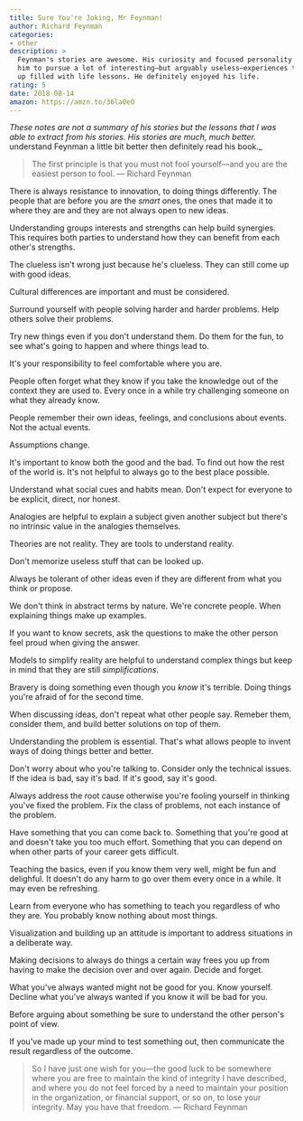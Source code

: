 ```yaml
---
title: Sure You're Joking, Mr Feynman!
author: Richard Feynman
categories:
- other
description: >
  Feynman's stories are awesome. His curiosity and focused personality allowed
  him to pursue a lot of interesting—but arguably useless—experiences that ended
  up filled with life lessons. He definitely enjoyed his life.
rating: 5
date: 2018-08-14
amazon: https://amzn.to/36la0eO
---
```


_These notes are not a summary of his stories but the lessons that I was able to
extract from his stories. His stories are much, much better._
understand Feynman a little bit better then definitely read his book._

> The first principle is that you must not fool yourself—and you are the easiest
> person to fool. — Richard Feynman

There is always resistance to innovation, to doing things differently. The
people that are before you are the _smart_ ones, the ones that made it to where
they are and they are not always open to new ideas.

Understanding groups interests and strengths can help build synergies. This
requires both parties to understand how they can benefit from each other's
strengths.

The clueless isn't wrong just because he's clueless. They can still come up with
good ideas.

Cultural differences are important and must be considered.

Surround yourself with people solving harder and harder problems. Help others
solve their problems.

Try new things even if you don't understand them. Do them for the fun, to see
what's going to happen and where things lead to.

It's your responsibility to feel comfortable where you are.

People often forget what they know if you take the knowledge out of the context
they are used to. Every once in a while try challenging someone on what they
already know.

People remember their own ideas, feelings, and conclusions about events. Not the
actual events.

Assumptions change.

It's important to know both the good and the bad. To find out how the rest of
the world is. It's not helpful to always go to the best place possible.

Understand what social cues and habits mean. Don't expect for everyone to be
explicit, direct, nor honest.

Analogies are helpful to explain a subject given another subject but there's no
intrinsic value in the analogies themselves.

Theories are not reality. They are tools to understand reality.

Don't memorize useless stuff that can be looked up.

Always be tolerant of other ideas even if they are different from what you think
or propose.

We don't think in abstract terms by nature. We're concrete people. When
explaining things make up examples.

If you want to know secrets, ask the questions to make the other person feel
proud when giving the answer.

Models to simplify reality are helpful to understand complex things but keep in
mind that they are still _simplifications_.

Bravery is doing something even though you _know_ it's terrible. Doing things
you're afraid of for the second time.

When discussing ideas, don't repeat what other people say. Remeber them,
consider them, and build better solutions on top of them.

Understanding the problem is essential. That's what allows people to invent ways
of doing things better and better.

Don't worry about who you're talking to. Consider only the technical issues. If
the idea is bad, say it's bad. If it's good, say it's good.

Always address the root cause otherwise you're fooling yourself in thinking
you've fixed the problem. Fix the class of problems, not each instance of the
problem.

Have something that you can come back to. Something that you're good at and
doesn't take you too much effort. Something that you can depend on when other
parts of your career gets difficult.

Teaching the basics, even if you know them very well, might be fun and
delighful. It doesn't do any harm to go over them every once in a while. It may
even be refreshing.

Learn from everyone who has something to teach you regardless of who they are.
You probably know nothing about most things.

Visualization and building up an attitude is important to address situations in
a deliberate way.

Making decisions to always do things a certain way frees you up from having to
make the decision over and over again. Decide and forget.

What you've always wanted might not be good for you. Know yourself. Decline what
you've always wanted if you know it will be bad for you.

Before arguing about something be sure to understand the other person's point of
view.

If you've made up your mind to test something out, then communicate the result
regardless of the outcome.

> So I have just one wish for you—the good luck to be somewhere where you are
> free to maintain the kind of integrity I have described, and where you do not
> feel forced by a need to maintain your position in the organization, or
> financial support, or so on, to lose your integrity. May you have that
> freedom. — Richard Feynman
